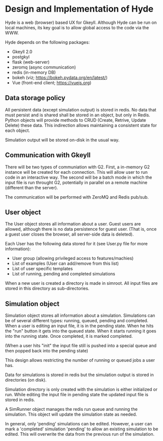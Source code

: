 # Design and Implementation of Hyde

Hyde is a web (browser) based UX for Gkeyll. Although Hyde can be run
on local machines, its key goal is to allow global access to the code
via the WWW.

Hyde depends on the following packages:

- Gkeyll 2.0
- postgkyl
- flask (web-server)
- zeromq (async communication)
- redis (in-memory DB)
- bokeh (viz; https://bokeh.pydata.org/en/latest/)
- Vue (front-end client; https://vuejs.org)

## Data storage policy

All persistent data (except simulation output) is stored in redis. No
data that must persist and is shared shall be stored in an object, but
only in Redis. Python objects will provide methods to CRUD (Create,
Retrive, Update Delete) these data. This indirection allows
maintaining a consistent state for each object.

Simulation output will be stored on-disk in the usual way.

## Communication with Gkeyll

There will be two types of communiation with G2. First, a in-memory G2
instance will be created for each connection. This will allow user to
run code in an interactive way. The second will be a batch mode in
which the input file is run throught G2, potentially in parallel on a
remote machine (different than the server).

The communication will be performed with ZeroMQ and Redis pub/sub.

## User object

The User object stores all information about a user. Guest users are
allowed, although there is no data persistence for guest user. (That
is, once a guest user closes the browser, all server-side data is
deleted).

Each User has the following data stored for it (see User.py file for
more information):

- User group (allowing privileged access to features/machies)
- List of examples (User can add/remove from this list)
- List of user specific templates
- List of running, pending and completed simulations

When a new user is created a directory is made in simroot. All input
files are stored in this directory as sub-directories.

## Simulation object

Simulation object stores all information about a
simulation. Simulations can be of several different types: running,
queued, pending and completed. When a user is editing an input file,
it is in the pending state. When he hits the "run" button it gets into
the queued state. When it starts running it goes into the running
state. Once completed, it is marked completed.

(When a user hits "init" the input file still is pushed into a special
queue and then popped back into the pending state)

This design allows restricting the number of running or queued jobs a
user has.

Data for simulations is stored in redis but the simulation output is
stored in directories (on disk).

Simulation directory is only created with the simulation is either
initialized or run. While editing the input file in pending state the
updated input file is stored in redis.

A SimRunner object manages the redis run queue and running the
simulation. This object will update the simulation state as needed.

In general, only 'pending' simulations can be edited. However, a user
can mark a 'completed' simulation 'pending' to allow an existing
simulation to be edited. This will overwrite the data from the
previous run of the simulation.